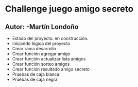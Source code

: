 <h1>Challenge juego amigo secreto</h1>
<h2>Autor: -Martín Londoño</h2>

- Estado del proyecto: en construcción.
- Iniciando lógica del proyecto
- Crear rama desarrollo
- Crear función agregar amigo
- Crear función actualizar lista amigos
- Crear función sorteo amigos
- Crear función resultado amigo secreto
- Pruebas de caja blanca
- Pruebas de caja negra
